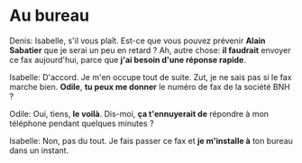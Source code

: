 # Au bureau

Denis: Isabelle, s'il vous plaît. Est-ce que vous pouvez prévenir **Alain Sabatier** que je serai un peu en retard ? Ah, autre chose: **il faudrait** envoyer ce fax aujourd'hui, parce que **j'ai besoin d'une réponse rapide**.

Isabelle: D'accord. Je m'en occupe tout de suite. Zut, je ne sais pas si le fax marche bien. **Odile**, **tu peux me donner** le numéro de fax de la société BNH ?

Odile: Oui, tiens, **le voilà**. Dis-moi, **ça t'ennuyerait de** répondre à mon téléphone pendant quelques minutes ?

Isabelle: Non, pas du tout. Je fais passer ce fax et **je m'installe à** ton bureau dans un instant.
